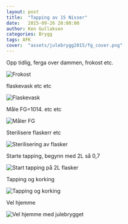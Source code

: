 ```yaml
---
layout: post
title:  "Tapping av 15 Nisser"
date:   2015-09-26 20:00:00
author: Ken Gullaksen
categories: Brygg
tags: AFK
cover:  "assets/julebrygg2015/fg_cover.png"
---
```


Opp tidlig, ferga over dammen, frokost etc.

<img src="{{ site.baseurl }}assets/julebrygg2015/breakfast_on_ferry_before_tap_crop.png" title="Frokost" class="profile">

flaskevask etc etc

<img src="{{ site.baseurl }}assets/julebrygg2015/flaskevask.png" title="Flaskevask" class="profile">

Måle FG=1014. etc etc

<img src="{{ site.baseurl }}assets/julebrygg2015/fg_measure.png" title="Måler FG" class="profile">

Sterilisere flaskerr etc

<img src="{{ site.baseurl }}assets/julebrygg2015/sterilisering_flasker.png" title="Sterilisering av flasker" class="profile">

Starte tapping, begynn med 2L så 0,7

<img src="{{ site.baseurl }}assets/julebrygg2015/start_tapping_2l.png" title="Start tapping på 2L flasker" class="profile">

Tapping og korking

<img src="{{ site.baseurl }}assets/julebrygg2015/tapping_og_kork.png" title="Tapping og korking" class="profile">

Vel hjemme

<img src="{{ site.baseurl }}assets/julebrygg2015/loot.png" title="Vel hjemme med julebrygget" class="profile">